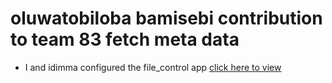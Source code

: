 # oluwatobiloba bamisebi contribution to team 83 fetch meta data

 - I and idimma configured the file_control app [click here to view](https://github.com/zuri-training/proj_fetch_meta_data_team_83/tree/main/fetch_metadata/apps/file_control)
 
